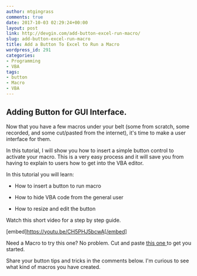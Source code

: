 ```yaml
---
author: mtgingrass
comments: true
date: 2017-10-03 02:29:24+00:00
layout: post
link: http://devgin.com/add-button-excel-run-macro/
slug: add-button-excel-run-macro
title: Add a Button To Excel to Run a Macro
wordpress_id: 291
categories:
- Programming
- VBA
tags:
- button
- Macro
- VBA
---
```


## Adding Button for GUI Interface.


Now that you have a few macros under your belt (some from scratch, some recorded, and some cut/pasted from the internet), it's time to make a user interface for them.

In this tutorial, I will show you how to insert a simple button control to activate your macro. This is a very easy process and it will save you from having to explain to users how to get into the VBA editor.

In this tutorial you will learn:



 	
  * How to insert a button to run macro

 	
  * How to hide VBA code from the general user

 	
  * How to resize and edit the button


Watch this short video for a step by step guide.

[embed]https://youtu.be/CH5PHJ5bcwA[/embed]

Need a Macro to try this one? No problem. Cut and paste [this one ](http://devgin.com/dynamic-ranges-modifying-macros/)to get you started.

Share your button tips and tricks in the comments below. I'm curious to see what kind of macros you have created.
